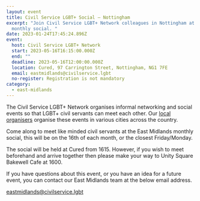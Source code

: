 ```yaml
---
layout: event
title: Civil Service LGBT+ Social – Nottingham
excerpt: "Join Civil Service LGBT+ Network colleagues in Nottingham at the
  monthly social. "
date: 2023-01-24T17:45:24.896Z
event:
  host: Civil Service LGBT+ Network
  start: 2023-05-16T16:15:00.000Z
  end: ""
  deadline: 2023-05-16T12:00:00.000Z
  location: Cured, 97 Carrington Street, Nottingham, NG1 7FE
  email: eastmidlands@civilservice.lgbt
  no-register: Registration is not mandatory
category:
  - east-midlands
---
```

The Civil Service LGBT+ Network organises informal networking and social events so that LGBT+ civil servants can meet each other. Our [local organisers](/team) organise these events in various cities across the country.

C﻿ome along to meet like minded civil servants at the East Midlands monthly social, this will be on the 16th of each month, or the closest Friday/Monday. 

T﻿he social will be held at Cured from 1615. However, if you wish to meet beforehand and arrive together then please make your way to Unity Square Bakewell Cafe at 1600.

If you have questions about this event, or you have an idea for a future event, you can contact our East Midlands team at the below email address.

eastmidlands@civilservice.lgbt